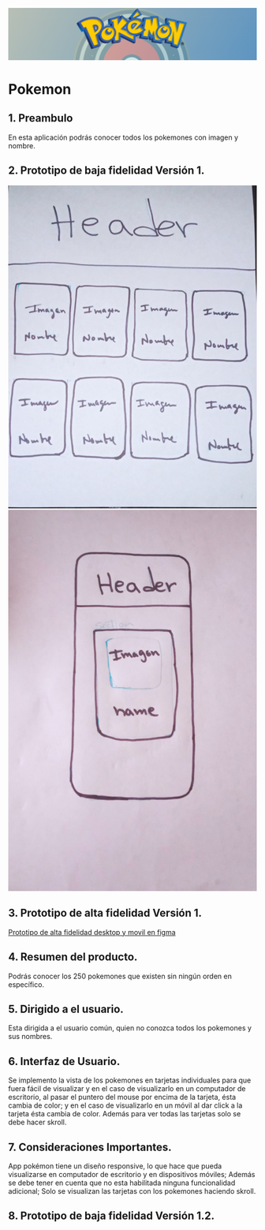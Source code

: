 ![](https://raw.githubusercontent.com/ErikaDUARTEm/DEV001-data-lovers/main/src/img/HeaderReadme.png)
# Pokemon
## 1. Preambulo 
  En esta aplicación podrás conocer todos los pokemones con imagen y nombre.
## 2. Prototipo de baja fidelidad Versión 1.
![versión Desktop](https://raw.githubusercontent.com/ErikaDUARTEm/DEV001-data-lovers/main/src/img/prototipoDesktop.jpg)
![versión móvil](https://raw.githubusercontent.com/ErikaDUARTEm/DEV001-data-lovers/main/src/img/prototipoMovil.jpg)
## 3. Prototipo de alta fidelidad Versión 1.
[Prototipo de alta fidelidad desktop y movil en figma](https://www.figma.com/file/cpOcPiDeLYTKjY4ARE5Sj9/pok%C3%A9mon?node-id=0%3A1 "Prototipo figma")
## 4. Resumen del producto.
  Podrás conocer los 250 pokemones que existen sin ningún orden en específico. 
## 5. Dirigido a el usuario.
  Esta dirigida a el usuario común, quien no conozca todos los pokemones y sus nombres.
## 6. Interfaz de Usuario.
  Se implemento la vista de los pokemones en tarjetas individuales para que fuera fácil de visualizar y en el caso de visualizarlo en un computador de escritorio, al pasar el puntero del mouse por encima de la tarjeta, ésta cambia de color; y en el caso de visualizarlo en un móvil al dar click a la tarjeta ésta cambia de color. Además para ver todas las tarjetas solo se debe hacer skroll.
## 7. Consideraciones Importantes.
  App pokémon tiene un diseño responsive, lo que hace que pueda visualizarse en computador de escritorio y en dispositivos móviles; Además se debe tener en cuenta que no esta habilitada ninguna funcionalidad adicional; Solo se visualizan las tarjetas con los pokemones haciendo skroll.
## 8. Prototipo de baja fidelidad Versión 1.2.
